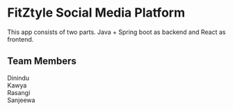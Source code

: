 # FitZtyle Social Media Platform

This app consists of two parts. Java + Spring boot as backend and React as frontend.

## Team Members

Dinindu</br>
Kawya</br>
Rasangi</br>
Sanjeewa
